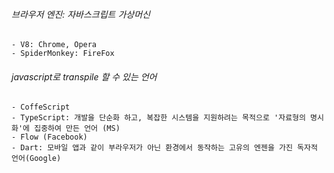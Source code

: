 ###### 브라우저 엔진: 자바스크립트 가상머신
    - V8: Chrome, Opera
    - SpiderMonkey: FireFox
    
###### javascript로 transpile 할 수 있는 언어
    - CoffeScript
    - TypeScript: 개발을 단순화 하고, 복잡한 시스템을 지원하려는 목적으로 '자료형의 명시화'에 집중하여 만든 언어 (MS)
    - Flow (Facebook)
    - Dart: 모바일 앱과 같이 부라우저가 아닌 환경에서 동작하는 고유의 엔젠을 가진 독자적 언어(Google)